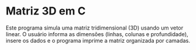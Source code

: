 # Matriz 3D em C

Este programa simula uma matriz tridimensional (3D) usando um vetor linear. O usuário informa as dimensões (linhas, colunas e profundidade), insere os dados e o programa imprime a matriz organizada por camadas.
